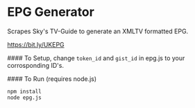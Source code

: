 # EPG Generator

Scrapes Sky's TV-Guide to generate an XMLTV formatted EPG.

https://bit.ly/UKEPG

#### To Setup, change ```token_id``` and ```gist_id``` in epg.js to your corrosponding ID's.

#### To Run (requires node.js)

```
npm install
node epg.js
```

